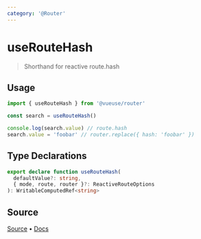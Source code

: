 ```yaml
---
category: '@Router'
---
```


# useRouteHash

> Shorthand for reactive route.hash 

## Usage

```ts
import { useRouteHash } from '@vueuse/router'

const search = useRouteHash()

console.log(search.value) // route.hash
search.value = 'foobar' // router.replace({ hash: 'foobar' })
```


<!--FOOTER_STARTS-->
## Type Declarations

```typescript
export declare function useRouteHash(
  defaultValue?: string,
  { mode, route, router }?: ReactiveRouteOptions
): WritableComputedRef<string>
```

## Source

[Source](https://github.com/antfu/vueuse/blob/master/packages/router/useRouteHash/index.ts) • [Docs](https://github.com/antfu/vueuse/blob/master/packages/router/useRouteHash/index.md)


<!--FOOTER_ENDS-->